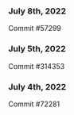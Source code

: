 ### July 8th, 2022

Commit #57299

### July 5th, 2022

Commit #314353


### July 4th, 2022

Commit #72281
